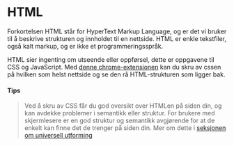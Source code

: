 # HTML

Forkortelsen HTML står for HyperText Markup Language, og er det vi bruker til å
beskrive strukturen og innholdet til en nettside. HTML er enkle tekstfiler, også
kalt markup, og er ikke et programmeringsspråk.

HTML sier ingenting om utseende eller oppførsel, dette er oppgavene til CSS og
JavaScript. Med
[denne chrome-extensionen](https://chrome.google.com/webstore/detail/web-developer/bfbameneiokkgbdmiekhjnmfkcnldhhm?hl=no)
kan du skru av cssen på hvilken som helst nettside og se den rå HTML-strukturen som ligger bak.

#### Tips
> Ved å skru av CSS får du god oversikt over HTMLen på siden din, og kan avdekke problemer i semantikk eller struktur. For brukere med skjermlesere er en god struktur og semantikk avgjørende for at de enkelt kan finne det de trenger på siden din. Mer om dette i [seksjonen om universell utforming](/04-universell-utforming/cover.html)
